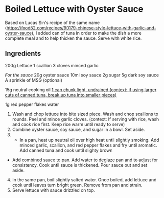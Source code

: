 # Boiled Lettuce with Oyster Sauce

Based on Lucas Sin's recipe of the same name (https://food52.com/recipes/90179-chinese-style-lettuce-with-garlic-and-oyster-sauce), I added can of tuna in order to make the dish a more complete meal and to help thicken the sauce. Serve with white rice.

## Ingredients

200g Lettuce
1 scallion
3 cloves minced garlic

*For the sauce*
20g oyster sauce
10ml soy sauce
2g sugar
5g dark soy sauce
A sprinkle of MSG (optional)

15g neutral cooking oil
[1 can chunk light, undrained (context: if using larger cuts of canned tuna, break up tuna into smaller pieces)](https://bsky.app/profile/gregdoucette.bsky.social/post/3loc6xv3n7c2m)

1g red pepper flakes
water

1. Wash and chop lettuce into bite sized piece. Wash and chop scallions to rounds. Peel and mince garlic cloves. (context: If serving with rice, wash and cook rice first. Keep rice warm until ready to serve)
2. Combine oyster sauce, soy sauce, and sugar in a bowl. Set aside.
3. - In a pan, heat up neutral oil over high heat until slightly smoking. Add minced garlic, scallion, and red pepper flakes and fry until aromatic. Add canned tuna and cook until slighty brown
- Add combined sauce to pan. Add water to deglaze pan and to adjust for consistency. Cook until sauce is thickened. Pour sauce out and set aside.
4. In the same pan, boil slightly salted water. Once boiled, add lettuce and cook until leaves turn bright green. Remove from pan and strain.
5. Serve lettuce with sauce drizzled on top.